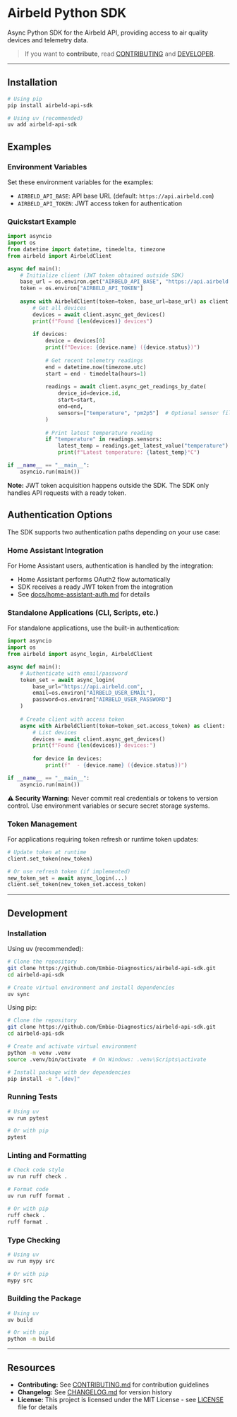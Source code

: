 # Airbeld Python SDK

Async Python SDK for the Airbeld API, providing access to air quality devices and telemetry data.

> If you want to **contribute**, read [CONTRIBUTING](CONTRIBUTING.md) and [DEVELOPER](DEVELOPER.md).

---

## Installation

```bash
# Using pip
pip install airbeld-api-sdk

# Using uv (recommended)
uv add airbeld-api-sdk
```

## Examples

### Environment Variables

Set these environment variables for the examples:

- `AIRBELD_API_BASE`: API base URL (default: `https://api.airbeld.com`)
- `AIRBELD_API_TOKEN`: JWT access token for authentication

### Quickstart Example

```python
import asyncio
import os
from datetime import datetime, timedelta, timezone
from airbeld import AirbeldClient

async def main():
    # Initialize client (JWT token obtained outside SDK)
    base_url = os.environ.get("AIRBELD_API_BASE", "https://api.airbeld.com")
    token = os.environ["AIRBELD_API_TOKEN"]
    
    async with AirbeldClient(token=token, base_url=base_url) as client:
        # Get all devices
        devices = await client.async_get_devices()
        print(f"Found {len(devices)} devices")
        
        if devices:
            device = devices[0]
            print(f"Device: {device.name} ({device.status})")
            
            # Get recent telemetry readings
            end = datetime.now(timezone.utc)
            start = end - timedelta(hours=1)
            
            readings = await client.async_get_readings_by_date(
                device_id=device.id,
                start=start,
                end=end,
                sensors=["temperature", "pm2p5"]  # Optional sensor filter
            )
            
            # Print latest temperature reading
            if "temperature" in readings.sensors:
                latest_temp = readings.get_latest_value("temperature")
                print(f"Latest temperature: {latest_temp}°C")

if __name__ == "__main__":
    asyncio.run(main())
```

**Note:** JWT token acquisition happens outside the SDK. The SDK only handles API requests with a ready token.

## Authentication Options

The SDK supports two authentication paths depending on your use case:

### Home Assistant Integration

For Home Assistant users, authentication is handled by the integration:

- Home Assistant performs OAuth2 flow automatically
- SDK receives a ready JWT token from the integration
- See [docs/home-assistant-auth.md](docs/home-assistant-auth.md) for details

### Standalone Applications (CLI, Scripts, etc.)

For standalone applications, use the built-in authentication:

```python
import asyncio
import os
from airbeld import async_login, AirbeldClient

async def main():
    # Authenticate with email/password
    token_set = await async_login(
        base_url="https://api.airbeld.com",
        email=os.environ["AIRBELD_USER_EMAIL"],
        password=os.environ["AIRBELD_USER_PASSWORD"]
    )
    
    # Create client with access token
    async with AirbeldClient(token=token_set.access_token) as client:
        # List devices
        devices = await client.async_get_devices()
        print(f"Found {len(devices)} devices:")
        
        for device in devices:
            print(f"  - {device.name} ({device.status})")

if __name__ == "__main__":
    asyncio.run(main())
```

**⚠️ Security Warning:** Never commit real credentials or tokens to version control. Use environment variables or secure secret storage systems.

### Token Management

For applications requiring token refresh or runtime token updates:

```python
# Update token at runtime
client.set_token(new_token)

# Or use refresh token (if implemented)
new_token_set = await async_login(...)
client.set_token(new_token_set.access_token)
```

---

## Development

### Installation

Using uv (recommended):
```bash
# Clone the repository
git clone https://github.com/Embio-Diagnostics/airbeld-api-sdk.git
cd airbeld-api-sdk

# Create virtual environment and install dependencies
uv sync
```

Using pip:
```bash
# Clone the repository
git clone https://github.com/Embio-Diagnostics/airbeld-api-sdk.git
cd airbeld-api-sdk

# Create and activate virtual environment
python -m venv .venv
source .venv/bin/activate  # On Windows: .venv\Scripts\activate

# Install package with dev dependencies
pip install -e ".[dev]"
```

### Running Tests

```bash
# Using uv
uv run pytest

# Or with pip
pytest
```

### Linting and Formatting

```bash
# Check code style
uv run ruff check .

# Format code
uv run ruff format .

# Or with pip
ruff check .
ruff format .
```

### Type Checking

```bash
# Using uv
uv run mypy src

# Or with pip
mypy src
```

### Building the Package

```bash
# Using uv
uv build

# Or with pip
python -m build
```

---

## Resources

- **Contributing:** See [CONTRIBUTING.md](CONTRIBUTING.md) for contribution guidelines
- **Changelog:** See [CHANGELOG.md](CHANGELOG.md) for version history
- **License:** This project is licensed under the MIT License - see [LICENSE](LICENSE) file for details

